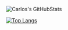 ![Carlos's GitHubStats](https://github-readme-stats.vercel.app/api?username=Carlos-Muniz&show_icons=true&theme=merko)

[![Top Langs](https://github-readme-stats.vercel.app/api/top-langs/?username=Carlos-Muniz&show_private=false&hide=jupyter+notebook&theme=merko)](https://github.com/anuraghazra/github-readme-stats)
